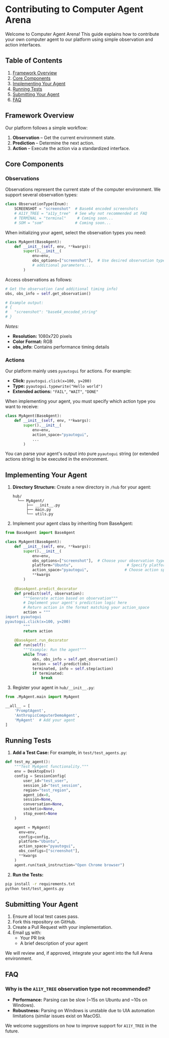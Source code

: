 # Contributing to Computer Agent Arena

Welcome to Computer Agent Arena! This guide explains how to contribute your own computer agent to our platform using simple observation and action interfaces.

## Table of Contents
1. [Framework Overview](#framework-overview)
2. [Core Components](#core-components)
3. [Implementing Your Agent](#implementing-your-agent)
4. [Running Tests](#running-tests)
5. [Submitting Your Agent](#submitting-your-agent)
6. [FAQ](#faq)

## Framework Overview

Our platform follows a simple workflow:
1. **Observation** – Get the current environment state.
2. **Prediction** – Determine the next action.
3. **Action** – Execute the action via a standardized interface.

## Core Components

### Observations
Observations represent the current state of the computer environment. We support several observation types:

```python
class ObservationType(Enum):
    SCREENSHOT = "screenshot"  # Base64 encoded screenshots
    # A11Y_TREE = "a11y_tree"  # See why not recommended at FAQ
    # TERMINAL = "terminal"     # Coming soon...
    # SOM = "som"              # Coming soon...
```

When initializing your agent, select the observation types you need:

```python
class MyAgent(BaseAgent):
    def __init__(self, env, **kwargs):
        super().__init__(
            env=env,
            obs_options=["screenshot"],  # Use desired observation types
            # additional parameters...
        )
```

Access observations as follows:

```python
# Get the observation (and additional timing info)
obs, obs_info = self.get_observation()

# Example output:
# {
#   "screenshot": "base64_encoded_string"
# }
```

*Notes:*
- **Resolution:** 1080x720 pixels
- **Color Format:** RGB
- **obs_info:** Contains performance timing details

### Actions

Our platform mainly uses `pyautogui` for actions. For example:

- **Click:** `pyautogui.click(x=100, y=200)`
- **Type:** `pyautogui.typewrite("Hello world")`
- **Extended actions:** `"FAIL"`, `"WAIT"`, `"DONE"`

When implementing your agent, you must specify which action type you want to receive:

```python
class MyAgent(BaseAgent):
    def __init__(self, env, **kwargs):
        super().__init__(
            env=env,
            action_space="pyautogui",
            ...
        )
```

You can parse your agent's output into pure `pyautogui` string (or extended actions string) to be executed in the environment.

## Implementing Your Agent

1. **Directory Structure:** Create a new directory in `/hub` for your agent:
    ```
    hub/
      └── MyAgent/
          ├── __init__.py
          ├── main.py
          └── utils.py
    ```

2. Implement your agent class by inheriting from BaseAgent:

```python:hub/MyAgent/main.py
from BaseAgent import BaseAgent

class MyAgent(BaseAgent):
    def __init__(self, env, **kwargs):
        super().__init__(
            env=env,
            obs_options=["screenshot"],  # Choose your observation types
            platform="Ubuntu",                        # Specify platform
            action_space="pyautogui",                # Choose action space
            **kwargs
        )
   
    @BaseAgent.predict_decorator
    def predict(self, observation):
        """Generate action based on observation"""
        # Implement your agent's prediction logic here
        # Return action in the format matching your action_space
        action = """
import pyautogui
pyautogui.click(x=100, y=200)
        """
        return action
   
    @BaseAgent.run_decorator
    def run(self):
        """Example: Run the agent"""
        while True:
            obs, obs_info = self.get_observation()
            action = self.predict(obs)
            terminated, info = self.step(action)
            if terminated:
                break
```

3. Register your agent in `hub/__init__.py`:
```python:hub/__init__.py
from .MyAgent.main import MyAgent

__all__ = [
    'PromptAgent',
    'AnthropicComputerDemoAgent',
    'MyAgent'  # Add your agent
]
```

## Running Tests

1. **Add a Test Case:** For example, in `test/test_agents.py`:

```python
def test_my_agent():
    """Test MyAgent functionality."""
    env = DesktopEnv()
    config = SessionConfig(
        user_id="test_user",
        session_id="test_session",
        region="test_region",
        agent_idx=0,
        session=None,
        conversation=None,
        socketio=None,
        stop_event=None
    )

    agent = MyAgent(
      env=env,
      config=config,
      platform="Ubuntu",
      action_space="pyautogui",
      obs_configs=["screenshot"],
      **kwargs
    )
    agent.run(task_instruction="Open Chrome browser")
```

2. **Run the Tests:**

```bash
pip install -r requirements.txt
python test/test_agents.py
```

## Submitting Your Agent

1. Ensure all local test cases pass.
2. Fork this repository on GitHub.
3. Create a Pull Request with your implementation.
4. Email [us](mailto:bryanwang.nlp@gmail.com) with:
   - Your PR link
   - A brief description of your agent

We will review and, if approved, integrate your agent into the full Arena environment.

## FAQ

### Why is the `A11Y_TREE` observation type not recommended?
- **Performance:** Parsing can be slow (~15s on Ubuntu and ~10s on Windows).
- **Robustness:** Parsing on Windows is unstable due to UIA automation limitations (similar issues exist on MacOS).

We welcome suggestions on how to improve support for `A11Y_TREE` in the future.